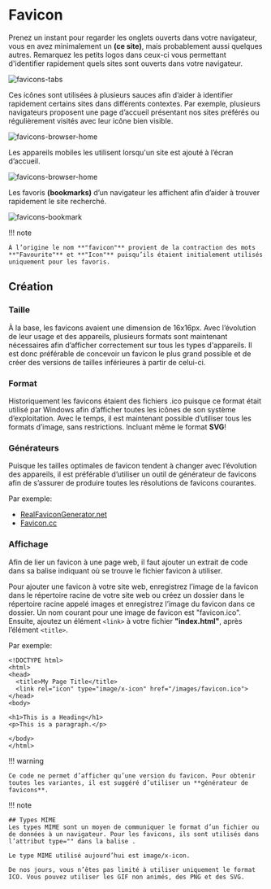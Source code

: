 # Favicon
Prenez un instant pour regarder les onglets ouverts dans votre navigateur, vous en avez minimalement un **(ce site)**, mais probablement aussi quelques autres. Remarquez les petits logos dans ceux-ci vous permettant d'identifier rapidement quels sites sont ouverts dans votre navigateur.

![favicons-tabs](https://github.com/user-attachments/assets/d06707aa-9507-45de-9398-73e313ca93da)


Ces icônes sont utilisées à plusieurs sauces afin d’aider à identifier rapidement certains sites dans différents contextes. Par exemple, plusieurs navigateurs proposent une page d’accueil présentant nos sites préférés ou régulièrement visités avec leur icône bien visible.

![favicons-browser-home](https://github.com/user-attachments/assets/fea88804-a2e6-4aa2-8e41-fb3f0b23f38e)

Les appareils mobiles les utilisent lorsqu'un site est ajouté à l’écran d’accueil.

![favicons-browser-home](https://github.com/user-attachments/assets/36c0b816-5c10-4ce6-875c-c5c61d407eb3)


Les favoris **(bookmarks)** d’un navigateur les affichent afin d’aider à trouver rapidement le site recherché.

![favicons-bookmark](https://github.com/user-attachments/assets/484df107-371c-41d0-ba9a-f02e347d1178)


!!! note

    À l’origine le nom **"favicon"** provient de la contraction des mots **"Favourite"** et **"Icon"** puisqu’ils étaient initialement utilisés uniquement pour les favoris.


## Création

### Taille

À la base, les favicons avaient une dimension de 16x16px. Avec l’évolution de leur usage et des appareils, plusieurs formats sont maintenant nécessaires afin d’afficher correctement sur tous les types d'appareils. Il est donc préférable de concevoir un favicon le plus grand possible et de créer des versions de tailles inférieures à partir de celui-ci.

### Format

Historiquement les favicons étaient des fichiers .ico puisque ce format était utilisé par Windows afin d’afficher toutes les icônes de son système d’exploitation. Avec le temps, il est maintenant possible d’utiliser tous les formats d’image, sans restrictions. Incluant même le format **SVG**!

### Générateurs

Puisque les tailles optimales de favicon tendent à changer avec l’évolution des appareils, il est préférable d’utiliser un outil de générateur de favicons afin de s’assurer de produire toutes les résolutions de favicons courantes.

Par exemple:

- [RealFaviconGenerator.net](https://realfavicongenerator.net)
- [Favicon.cc](https://www.favicon.cc)

### Affichage

Afin de lier un favicon à une page web, il faut ajouter un extrait de code dans sa balise <head> indiquant où se trouve le fichier favicon à utiliser.

Pour ajouter une favicon à votre site web, enregistrez l’image de la favicon dans le répertoire racine de votre site web ou créez un dossier dans le répertoire racine appelé images et enregistrez l’image du favicon dans ce dossier. Un nom courant pour une image de favicon est "favicon.ico". Ensuite, ajoutez un élément `<link>` à votre fichier **"index.html"**, après l’élément `<title>`.

Par exemple:

```
<!DOCTYPE html>
<html>
<head>
  <title>My Page Title</title>
  <link rel="icon" type="image/x-icon" href="/images/favicon.ico">
</head>
<body>

<h1>This is a Heading</h1>
<p>This is a paragraph.</p>

</body>
</html>
```

!!! warning

    Ce code ne permet d’afficher qu’une version du favicon. Pour obtenir toutes les variantes, il est suggéré d’utiliser un **générateur de favicons**.


!!! note

    ## Types MIME
    Les types MIME sont un moyen de communiquer le format d’un fichier ou de données à un navigateur. Pour les favicons, ils sont utilisés dans l’attribut type="" dans la balise .
    
    Le type MIME utilisé aujourd’hui est image/x-icon.
    
    De nos jours, vous n’êtes pas limité à utiliser uniquement le format ICO. Vous pouvez utiliser les GIF non animés, des PNG et des SVG.  
